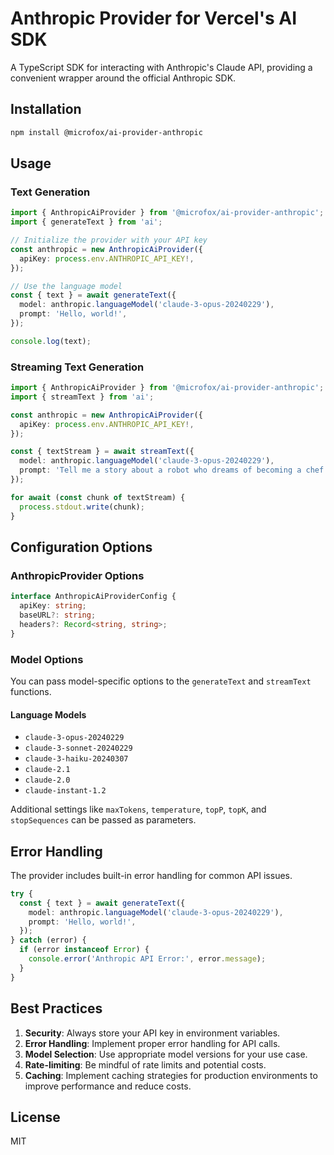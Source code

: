 # Anthropic Provider for Vercel's AI SDK

A TypeScript SDK for interacting with Anthropic's Claude API, providing a convenient wrapper around the official Anthropic SDK.

## Installation

```bash
npm install @microfox/ai-provider-anthropic
```

## Usage

### Text Generation

```typescript
import { AnthropicAiProvider } from '@microfox/ai-provider-anthropic';
import { generateText } from 'ai';

// Initialize the provider with your API key
const anthropic = new AnthropicAiProvider({
  apiKey: process.env.ANTHROPIC_API_KEY!,
});

// Use the language model
const { text } = await generateText({
  model: anthropic.languageModel('claude-3-opus-20240229'),
  prompt: 'Hello, world!',
});

console.log(text);
```

### Streaming Text Generation

```typescript
import { AnthropicAiProvider } from '@microfox/ai-provider-anthropic';
import { streamText } from 'ai';

const anthropic = new AnthropicAiProvider({
  apiKey: process.env.ANTHROPIC_API_KEY!,
});

const { textStream } = await streamText({
  model: anthropic.languageModel('claude-3-opus-20240229'),
  prompt: 'Tell me a story about a robot who dreams of becoming a chef.',
});

for await (const chunk of textStream) {
  process.stdout.write(chunk);
}
```

## Configuration Options

### AnthropicProvider Options

```typescript
interface AnthropicAiProviderConfig {
  apiKey: string;
  baseURL?: string;
  headers?: Record<string, string>;
}
```

### Model Options

You can pass model-specific options to the `generateText` and `streamText` functions.

#### Language Models

- `claude-3-opus-20240229`
- `claude-3-sonnet-20240229`
- `claude-3-haiku-20240307`
- `claude-2.1`
- `claude-2.0`
- `claude-instant-1.2`

Additional settings like `maxTokens`, `temperature`, `topP`, `topK`, and `stopSequences` can be passed as parameters.

## Error Handling

The provider includes built-in error handling for common API issues.

```typescript
try {
  const { text } = await generateText({
    model: anthropic.languageModel('claude-3-opus-20240229'),
    prompt: 'Hello, world!',
  });
} catch (error) {
  if (error instanceof Error) {
    console.error('Anthropic API Error:', error.message);
  }
}
```

## Best Practices

1.  **Security**: Always store your API key in environment variables.
2.  **Error Handling**: Implement proper error handling for API calls.
3.  **Model Selection**: Use appropriate model versions for your use case.
4.  **Rate-limiting**: Be mindful of rate limits and potential costs.
5.  **Caching**: Implement caching strategies for production environments to improve performance and reduce costs.

## License

MIT
